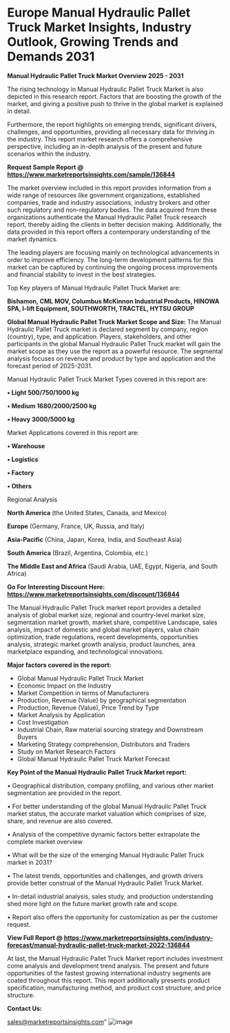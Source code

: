 # Europe Manual Hydraulic Pallet Truck Market Insights, Industry Outlook, Growing Trends and Demands 2031

<Strong> Manual Hydraulic Pallet Truck Market Overview 2025 - 2031</strong>

The rising technology in Manual Hydraulic Pallet Truck Market is also depicted in this research report. Factors that are boosting the growth of the market, and giving a positive push to thrive in the global market is explained in detail.

Furthermore, the report highlights on emerging trends, significant drivers, challenges, and opportunities, providing all necessary data for thriving in the industry. This report market research offers a comprehensive perspective, including an in-depth analysis of the present and future scenarios within the industry.

<strong>Request Sample Report @ <a href=https://www.marketreportsinsights.com/sample/136844>https://www.marketreportsinsights.com/sample/136844</a></strong>

The market overview included in this report provides information from a wide range of resources like government organizations, established companies, trade and industry associations, industry brokers and other such regulatory and non-regulatory bodies. The data acquired from these organizations authenticate the Manual Hydraulic Pallet Truck research report, thereby aiding the clients in better decision making. Additionally, the data provided in this report offers a contemporary understanding of the market dynamics.

The leading players are focusing mainly on technological advancements in order to improve efficiency. The long-term development patterns for this market can be captured by continuing the ongoing process improvements and financial stability to invest in the best strategies.

Top Key players of Manual Hydraulic Pallet Truck Market are:

<strong>Bishamon, CML MOV, Columbus McKinnon Industrial Products, HINOWA SPA, I-lift Equipment, SOUTHWORTH, TRACTEL, HYTSU GROUP</strong>

<strong><b>Global Manual Hydraulic Pallet Truck Market Scope and Size:</b></strong>
The Manual Hydraulic Pallet Truck market is declared segment by company, region (country), type, and application. Players, stakeholders, and other participants in the global Manual Hydraulic Pallet Truck market will gain the market scope as they use the report as a powerful resource. The segmental analysis focuses on revenue and product by type and application and the forecast period of 2025-2031.

Manual Hydraulic Pallet Truck Market Types covered in this report are:

<strong>• Light 500/750/1000 kg

• Medium 1680/2000/2500 kg

• Heavy 3000/5000 kg</strong>

Market Applications covered in this report are:

<strong>• Warehouse

• Logistics

• Factory

• Others</strong> 

Regional Analysis

<strong>North America</strong> (the United States, Canada, and Mexico)

<strong>Europe</strong> (Germany, France, UK, Russia, and Italy)

<strong>Asia-Pacific</strong> (China, Japan, Korea, India, and Southeast Asia)

<strong>South America</strong> (Brazil, Argentina, Colombia, etc.)

<strong>The Middle East and Africa</strong> (Saudi Arabia, UAE, Egypt, Nigeria, and South Africa)

<strong>Go For Interesting Discount Here: <a href=https://www.marketreportsinsights.com/discount/136844>https://www.marketreportsinsights.com/discount/136844</a></strong>

The Manual Hydraulic Pallet Truck market report provides a detailed analysis of global market size, regional and country-level market size, segmentation market growth, market share, competitive Landscape, sales analysis, impact of domestic and global market players, value chain optimization, trade regulations, recent developments, opportunities analysis, strategic market growth analysis, product launches, area marketplace expanding, and technological innovations.

<strong><b>Major factors covered in the report:</b></strong>
<ul>
  <li>Global Manual Hydraulic Pallet Truck Market </li>
  <li>Economic Impact on the Industry</li>
  <li>Market Competition in terms of Manufacturers</li>
  <li>Production, Revenue (Value) by geographical segmentation</li>
  <li>Production, Revenue (Value), Price Trend by Type</li>
  <li>Market Analysis by Application</li>
  <li>Cost Investigation</li>
  <li>Industrial Chain, Raw material sourcing strategy and Downstream Buyers</li>
  <li>Marketing Strategy comprehension, Distributors and Traders</li>
  <li>Study on Market Research Factors</li>
  <li>Global Manual Hydraulic Pallet Truck Market Forecast</li>
</ul>

<strong><b>Key Point of the Manual Hydraulic Pallet Truck Market report:</b></strong>

• Geographical distribution, company profiling, and various other market segmentation are provided in the report.

• For better understanding of the global Manual Hydraulic Pallet Truck market status, the accurate market valuation which comprises of size, share, and revenue are also covered.

• Analysis of the competitive dynamic factors better extrapolate the complete market overview

• What will be the size of the emerging Manual Hydraulic Pallet Truck market in 2031?

• The latest trends, opportunities and challenges, and growth drivers provide better construal of the Manual Hydraulic Pallet Truck Market.

• In-detail industrial analysis, sales study, and production understanding shed more light on the future market growth rate and scope.

• Report also offers the opportunity for customization as per the customer request.

<strong><b>View Full Report @ <a href=https://www.marketreportsinsights.com/industry-forecast/manual-hydraulic-pallet-truck-market-2022-136844>https://www.marketreportsinsights.com/industry-forecast/manual-hydraulic-pallet-truck-market-2022-136844</a></b></strong>


At last, the Manual Hydraulic Pallet Truck Market report includes investment come analysis and development trend analysis. The present and future opportunities of the fastest growing international industry segments are coated throughout this report. This report additionally presents product specification, manufacturing method, and product cost structure, and price structure.

<strong>Contact Us:</strong>

sales@marketreportsinsights.com"
![image](https://github.com/user-attachments/assets/d0ad81fa-63ee-46f8-b200-c459ac640c28)
